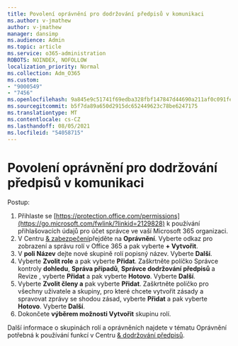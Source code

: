 ```yaml
---
title: Povolení oprávnění pro dodržování předpisů v komunikaci
ms.author: v-jmathew
author: v-jmathew
manager: dansimp
ms.audience: Admin
ms.topic: article
ms.service: o365-administration
ROBOTS: NOINDEX, NOFOLLOW
localization_priority: Normal
ms.collection: Adm_O365
ms.custom:
- "9000549"
- "7456"
ms.openlocfilehash: 9a845e9c51741f69edba328fbf147847d44690a211af0c091fe29733414f771b
ms.sourcegitcommit: b5f7da89a650d2915dc652449623c78be6247175
ms.translationtype: MT
ms.contentlocale: cs-CZ
ms.lasthandoff: 08/05/2021
ms.locfileid: "54058715"
---
```

# <a name="enable-permissions-for-communication-compliance"></a>Povolení oprávnění pro dodržování předpisů v komunikaci

Postup:

1. Přihlaste se [https://protection.office.com/permissions](https://go.microsoft.com/fwlink/?linkid=2129828) k používání přihlašovacích údajů pro účet správce ve vaší Microsoft 365 organizaci.
2. V Centru [& zabezpečení](https://go.microsoft.com/fwlink/?linkid=2101341)přejděte na **Oprávnění**. Vyberte odkaz pro zobrazení a správu rolí v Office 365 a pak vyberte **\+ Vytvořit**.
3. V **poli Název** dejte nové skupině rolí popisný název. Vyberte **Další**.
4. Vyberte **Zvolit role** a pak vyberte **Přidat**. Zaškrtněte políčko Správce kontroly **dohledu**, **Správa případů**, **Správce dodržování předpisů** a Revize , vyberte **Přidat** a pak vyberte **Hotovo**.  Vyberte **Další**.
5. Vyberte **Zvolit členy a** pak vyberte **Přidat**. Zaškrtněte políčko pro všechny uživatele a skupiny, pro které chcete vytvořit zásady a spravovat zprávy se shodou zásad, vyberte **Přidat** a pak vyberte **Hotovo**. Vyberte **Další**.
6. Dokončete **výběrem možnosti Vytvořit** skupinu rolí.

Další informace o skupinách rolí a oprávněních najdete v tématu Oprávnění potřebná k používání funkcí v Centru [& dodržování předpisů](https://go.microsoft.com/fwlink/?linkid=2114184).
